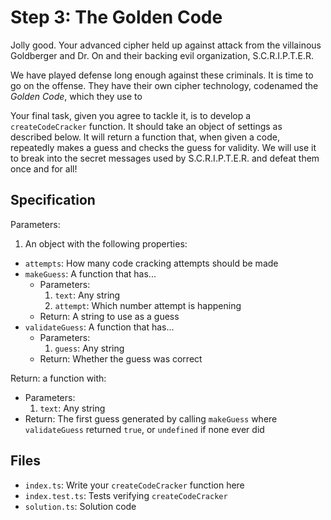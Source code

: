 # Step 3: The Golden Code

Jolly good.
Your advanced cipher held up against attack from the villainous Goldberger and Dr. On and their backing evil organization, S.C.R.I.P.T.E.R.

We have played defense long enough against these criminals.
It is time to go on the offense.
They have their own cipher technology, codenamed the _Golden Code_, which they use to

Your final task, given you agree to tackle it, is to develop a `createCodeCracker` function.
It should take an object of settings as described below.
It will return a function that, when given a code, repeatedly makes a guess and checks the guess for validity.
We will use it to break into the secret messages used by S.C.R.I.P.T.E.R. and defeat them once and for all!

## Specification

Parameters:

1. An object with the following properties:

- `attempts`: How many code cracking attempts should be made
- `makeGuess`: A function that has...
  - Parameters:
    1. `text`: Any string
    2. `attempt`: Which number attempt is happening
  - Return: A string to use as a guess
- `validateGuess`: A function that has...
  - Parameters:
    1. `guess`: Any string
  - Return: Whether the guess was correct

Return: a function with:

- Parameters:
  1. `text`: Any string
- Return: The first guess generated by calling `makeGuess` where `validateGuess` returned `true`, or `undefined` if none ever did

## Files

- `index.ts`: Write your `createCodeCracker` function here
- `index.test.ts`: Tests verifying `createCodeCracker`
- `solution.ts`: Solution code
